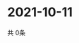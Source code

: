 # 2021-10-11
  共 0条

  <!-- BEGIN -->
  <!-- 最后更新时间Mon Oct 11 2021 13:12:25 GMT+0000 (Coordinated Universal Time) -->
  
  <!-- END -->
  
  
